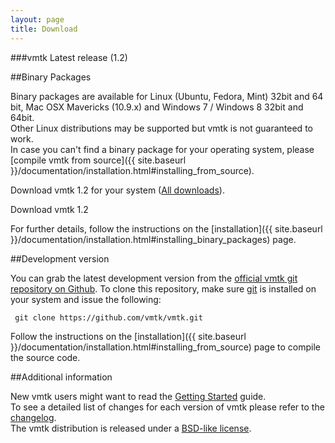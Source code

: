 ```yaml
---
layout: page
title: Download
---
```


###vmtk Latest release (1.2)

##Binary Packages

Binary packages are available for Linux (Ubuntu, Fedora, Mint) 32bit and 64 bit, Mac OSX Mavericks (10.9.x) and Windows 7 / Windows 8 32bit and 64bit.<br/>
Other Linux distributions may be supported but vmtk is not guaranteed to work. <br/>
In case you can't find a binary package for your operating system, please [compile vmtk from source]({{ site.baseurl }}/documentation/installation.html#installing_from_source).

<p class="center">
  Download vmtk 1.2 for your system
  (<a href="https://drive.google.com/folderview?id=0B4IPwYB1RDRxZnNrWFo0Y2FQZDg&amp;usp=sharing#list" target="_blank">All downloads</a>).
</p>


<div class="download-wrapper"> 
  <a id="download-button"> 
    <span class="slider">Download</span> 
    <span class="icon"> 
    </span> 
    <span class="version">
      vmtk 1.2
    </span> 
  </a> 
</div>

For further details, follow the instructions on the [installation]({{ site.baseurl }}/documentation/installation.html#installing_binary_packages) page.


##Development version

You can grab the latest development version from the <a href="https://github.com/vmtk/vmtk" target="_blank">official vmtk git repository on Github</a>. To clone this repository, make sure <a href="http://git-scm.com" target="_blank">git</a> is installed on your system and issue the following:

     git clone https://github.com/vmtk/vmtk.git
     
Follow the instructions on the [installation]({{ site.baseurl }}/documentation/installation.html#installing_from_source) page to compile the source code.

##Additional information

New vmtk users might want to read the <a href="{{ site.baseurl }}/documentation/getting-started.html">Getting Started</a> guide.<br/>
To see a detailed list of changes for each version of vmtk please refer to the <a href="https://github.com/vmtk/vmtk/commits/master" target="_blank">changelog</a>.<br/>
The vmtk distribution is released under a <a href="{{ site.baseurl }}/license.html">BSD-like license</a>.
